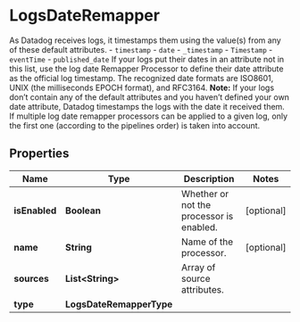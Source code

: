 

# LogsDateRemapper

As Datadog receives logs, it timestamps them using the value(s) from any of these default attributes.    - `timestamp`   - `date`   - `_timestamp`   - `Timestamp`   - `eventTime`   - `published_date`    If your logs put their dates in an attribute not in this list,   use the log date Remapper Processor to define their date attribute as the official log timestamp.   The recognized date formats are ISO8601, UNIX (the milliseconds EPOCH format), and RFC3164.    **Note:** If your logs don’t contain any of the default attributes   and you haven’t defined your own date attribute, Datadog timestamps   the logs with the date it received them.    If multiple log date remapper processors can be applied to a given log,   only the first one (according to the pipelines order) is taken into account.
## Properties

Name | Type | Description | Notes
------------ | ------------- | ------------- | -------------
**isEnabled** | **Boolean** | Whether or not the processor is enabled. |  [optional]
**name** | **String** | Name of the processor. |  [optional]
**sources** | **List&lt;String&gt;** | Array of source attributes. | 
**type** | **LogsDateRemapperType** |  | 



